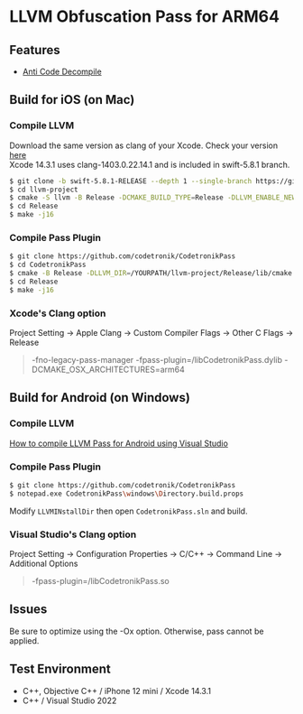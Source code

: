 # LLVM Obfuscation Pass for ARM64


## Features

- [Anti Code Decompile](https://github.com/codetronik/CodetronikPass/blob/main/doc/AntiFunctionDecompile.md)

## Build for iOS  (on Mac)

### Compile LLVM
Download the same version as clang of your Xcode. Check your version [here](https://en.wikipedia.org/wiki/Xcode)<br>
Xcode 14.3.1 uses clang-1403.0.22.14.1 and is included in swift-5.8.1 branch.

```sh
$ git clone -b swift-5.8.1-RELEASE --depth 1 --single-branch https://github.com/llvm/llvm-project.git
$ cd llvm-project
$ cmake -S llvm -B Release -DCMAKE_BUILD_TYPE=Release -DLLVM_ENABLE_NEW_PASS_MANAGER=ON -DLLVM_ENABLE_PROJECTS="clang" 
$ cd Release
$ make -j16
```

### Compile Pass Plugin
```sh
$ git clone https://github.com/codetronik/CodetronikPass
$ cd CodetronikPass
$ cmake -B Release -DLLVM_DIR=/YOURPATH/llvm-project/Release/lib/cmake -DCMAKE_OSX_ARCHITECTURES=arm64
$ cd Release
$ make -j16
```

### Xcode's Clang option
Project Setting -> Apple Clang -> Custom Compiler Flags -> Other C Flags -> Release  
> -fno-legacy-pass-manager -fpass-plugin=/libCodetronikPass.dylib -DCMAKE_OSX_ARCHITECTURES=arm64

## Build for Android (on Windows)

### Compile LLVM
[How to compile LLVM Pass for Android using Visual Studio](https://github.com/codetronik/CodetronikPass/blob/main/doc/CompileLLVM.md)


### Compile Pass Plugin
```sh
$ git clone https://github.com/codetronik/CodetronikPass
$ notepad.exe CodetronikPass\windows\Directory.build.props
```
Modify ```LLVMINstallDir``` then open ```CodetronikPass.sln``` and build.

### Visual Studio's Clang option
Project Setting -> Configuration Properties -> C/C++ -> Command Line -> Additional Options
> -fpass-plugin=/libCodetronikPass.so

## Issues
Be sure to optimize using the -Ox option. Otherwise, pass cannot be applied.

## Test Environment
- C++, Objective C++ / iPhone 12 mini / Xcode 14.3.1
- C++ / Visual Studio 2022
